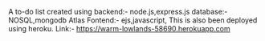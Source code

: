 A to-do list created using 
backend:- node.js,express.js
database:-  NOSQL,mongodb Atlas
Fontend:- ejs,javascript,
This is also been deployed using heroku.
Link:- https://warm-lowlands-58690.herokuapp.com
